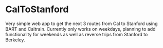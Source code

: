 CalToStanford
=============

Very simple web app to get the next 3 routes from Cal to Stanford using BART and Caltrain.
Currently only works on weekdays, planning to add functionality for weekends as well as reverse trips
from Stanford to Berkeley.
